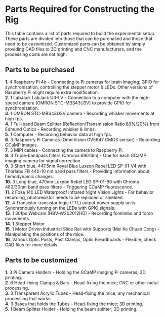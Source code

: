 # Parts Required for Constructing the Rig
This table contains a list of parts required to build the experimental setup. These parts are divided into those that can be purchased and those that need to be customized. Customized parts can be obtained by simply providing CAD files to 3D printing and CNC manufacturers, and the processing costs are not high.  
## Parts to be purchased
**1**. 4 Raspberry Pi 4b - Connecting to Pi cameras for brain imaging; GPIO for synchronization, controlling the stepper motor & LEDs. Other versions of Raspberry Pi might require extra modification.  
**2**. 1 LabJack LabJack U3-LV - Connection to a computer with the high-speed camera (OMRON STC-MBS43U3V) to provide GPIO for synchronization.  
**3**. 1 OMRON STC-MBS43U3V camera - Recording whisker movements at high fps.  
**4**. 1 Full-band Beam Splitter (Reflection/Transmission Ratio 80%/20%) from Edmund Optics - Recording whisker & limbs.  
**5**. 1 Computer - Recording behavior data at high fps.  
**6**. 3 Raspberry Pi Cameras (OmniVision OV5647 CMOS sensor) - Recording GCaMP images.  
**7**. 3 MIPI cables - Connecting the camera to Raspberry Pi.  
**8**. 3 Triple-bandpass filters (Chroma 69013m) - One for each GCaMP imaging camera for signal correction.  
**9**. 3 Short blue, 447.5nm Royal Blue Luxeon Rebel LED SP-01-V4 with Thorlabs FB 440-10 nm band pass filters - Providing information about hemodynamic changes.  
**10**. 3 Long blue, 470nm Luxeon Rebel LED SP-01-B6 with Chroma 480/30nm band pass filters - Triggering GCaMP fluorescence.  
**11**. 2 Fosa 140 LED Waterproof Infrared Night Vision Lights - For behavior recording, photoresistor needs to be replaced or shielded.  
**12**. 4 Transistor-transistor logic (TTL) output power supply units - Synchronously turning on the LEDs with GPIO signals.  
**13**. 1 30fps Webcam (HBV‑W202012HD) - Recording forelimbs and torso movements.  
**14**. 1 Stepper Motor  
**15**. 1 Motor Driven Industrial Slide Rail with Supports (Mei Ke Chuan Dong) - Manipulating the positions of the mice.  
**16**. Various Optic Posts, Post Clamps, Optic Breadboards - Flexible, check CAD files for more details.  
## Parts to be customized
**1**. 3 Pi Camera Holders - Holding the GCaMP imaging Pi cameras; 3D printing.  
**2**. 6 Head-fixing Clamps & Bars - Head-fixing the mice; CNC or other metal processing.  
**3**. 3 Transparent Acrylic Tubes - Head-fixing the mice; any mechanical processing that works.  
**4**. 3 Bases that holds the Tubes - Head-fixing the mice; 3D printing.  
**5**. 1 Beam Splitter Holder - Holding the beam splitter; 3D printing.  


